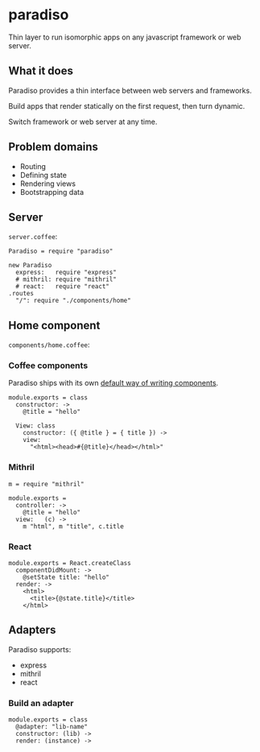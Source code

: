 # paradiso

Thin layer to run isomorphic apps on any javascript framework or web server.

## What it does

Paradiso provides a thin interface between web servers and frameworks.

Build apps that render statically on the first request, then turn dynamic.

Switch framework or web server at any time.

## Problem domains

* Routing
* Defining state
* Rendering views
* Bootstrapping data

## Server

`server.coffee`:

    Paradiso = require "paradiso"

    new Paradiso
      express:   require "express"
      # mithril: require "mithril"
      # react:   require "react"
    .routes
      "/": require "./components/home"

## Home component

`components/home.coffee`:

### Coffee components

Paradiso ships with its own [default way of writing components](https://github.com/invrs/coffee-component).

    module.exports = class
      constructor: ->
        @title = "hello"

      View: class
        constructor: ({ @title } = { title }) ->
        view: 
          "<html><head>#{@title}</head></html>"

### Mithril

    m = require "mithril"

    module.exports =
      controller: ->
        @title = "hello"
      view:   (c) ->
        m "html", m "title", c.title

### React

    module.exports = React.createClass
      componentDidMount: ->
        @setState title: "hello"
      render: ->
        <html>
          <title>{@state.title}</title>
        </html>

## Adapters

Paradiso supports:

* express
* mithril
* react

### Build an adapter

    module.exports = class
      @adapter: "lib-name"
      constructor: (lib) ->
      render: (instance) ->
